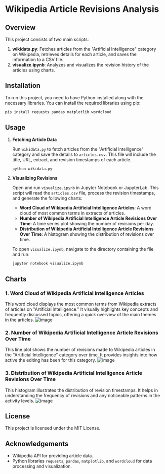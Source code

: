 # Wikipedia Article Revisions Analysis

## Overview

This project consists of two main scripts:
1. **wikidata.py**: Fetches articles from the "Artificial Intelligence" category on Wikipedia, retrieves details for each article, and saves the information to a CSV file.
2. **visualize.ipynb**: Analyzes and visualizes the revision history of the articles using charts.

## Installation

To run this project, you need to have Python installed along with the necessary libraries. You can install the required libraries using pip:

```bash
pip install requests pandas matplotlib wordcloud
```

## Usage

1. **Fetching Article Data**

   Run `wikidata.py` to fetch articles from the "Artificial Intelligence" category and save the details to `articles.csv`. This file will include the title, URL, extract, and revision timestamps of each article.

   ```bash
   python wikidata.py
   ```

2. **Visualizing Revisions**

   Open and run `visualize.ipynb` in Jupyter Notebook or JupyterLab. This script will read the `articles.csv` file, process the revision timestamps, and generate the following charts:

   - **Word Cloud of Wikipedia Artificial Intelligence Articles**: A word cloud of most common terms in extracts of articles.
   - **Number of Wikipedia Artificial Intelligence Article Revisions Over Time**: A time series plot showing the number of revisions per day.
   - **Distribution of Wikipedia Artificial Intelligence Article Revisions Over Time**: A histogram showing the distribution of revisions over time.

   To open `visualize.ipynb`, navigate to the directory containing the file and run:

   ```bash
   jupyter notebook visualize.ipynb
   ```

## Charts

### 1. Word Cloud of Wikipedia Artificial Intelligence Articles

This word cloud displays the most common terms from Wikipedia extracts of articles on "Artificial Intelligence." It visually highlights key concepts and frequently discussed topics, offering a quick overview of the main themes in the articles.
![image](https://github.com/user-attachments/assets/64b2e867-07e7-489e-9097-e086b36b7c59)


### 2. Number of Wikipedia Artificial Intelligence Article Revisions Over Time

This line plot shows the number of revisions made to Wikipedia articles in the "Artificial Intelligence" category over time. It provides insights into how active the editing has been for this category.
![image](https://github.com/user-attachments/assets/2683e35c-9c9b-4917-b692-224322e201fc)


### 3. Distribution of Wikipedia Artificial Intelligence Article Revisions Over Time

This histogram illustrates the distribution of revision timestamps. It helps in understanding the frequency of revisions and any noticeable patterns in the activity levels.
![image](https://github.com/user-attachments/assets/74fd336c-4f3b-47e2-8e51-47a19511d32b)


## License

This project is licensed under the MIT License.

## Acknowledgements

- Wikipedia API for providing article data.
- Python libraries `requests`, `pandas`, `matplotlib`, and `wordcloud` for data processing and visualization.

